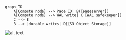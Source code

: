 <code>
graph TD
    A[Compute node] -->|Page IO| B([pageserver])
    A[Compute node] -->|WAL write| C([WAL safekeeper])
    C --> B
    B --> |durable writes| D[[S3 Object Storage]]
</code>

![alt text](https://mermaid.ink/img/pako:eNp1UMFuwjAM_RXLJybBabcekGi7wyQQSJ20Q9KDaQwUSBqlyRAi_PvSVmKn-fTes5-f7Ac2nWLM8OjInuCrlAZSrUTRaRs8g0ntGhaLZdzRkeFzGyGfCZtwz-6HXf32v-N7tYabaz1HKGZiYD0d-MJs_3zFMAn5RPKRRBUc7a88efsIpRDVO2z3Z248VL5zKb2upZEG56jZaWpVOuExLJHoT6xZYpagIneRKM0zzVHwXXU3DWbeBZ5jsIo8ly2lyzVmB7r2L_VDtSnlJfJIN9Ojxn89fwE_eWZV?type=png)

